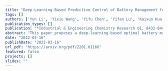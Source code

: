 ```yaml
---
title: "Deep-Learning-Based Predictive Control of Battery Management for Frequency Regulation"
tags: []
authors: ['Yun Li', 'Yixiu Wang', 'Yifu Chen', 'Yifan Lu', 'Kaixun Hua', 'Jiayang Ren', 'Ghazaleh Mozafari', 'Qiugang Lu', 'Yankai Cao']
publication_types: []
publication: "*Industrial & Engineering Chemistry Research 61, 8432-8442*"
abstract: "This paper proposes a deep-learning-based optimal battery management scheme for frequency regulation (FR) by integrating model predictive control(MPC), supervised learning (SL), reinforcement learning (RL), and high-fidelity battery models. By taking advantage of deep neural networks (DNNs), the derived DNN-approximated policy is computationally efficient in online implementation. The design procedure of the proposed scheme consists of two sequential processes: (1) the SL process, in which we first run a simulation with an MPC embedding a low-fidelity battery model to generate a training data set, and then, based on the generated data set, we optimize a DNN-approximated policy using SL algorithms; (2) the RL process, in which we utilize RL algorithms to improve the performance of the DNN-approximated policy by balancing short-term economic incentives and long-term battery degradation. The SL process speeds up the subsequent RL process by providing a good initialization. By utilizing RL algorithms, one prominent property of the proposed scheme is that it can learn from the data generated by simulating the FR policy on the high-fidelity battery simulator to adjust the DNN-approximated policy, which is originally initialized using a low-fidelity battery model. A case study using real-world data of FR signals and prices is performed. Simulation results show that, compared to conventional MPC schemes, the proposed deep-learning-based scheme can effectively achieve higher economic benefits of FR participation while maintaining lower online computational cost."
date: "2022-03-16"
publishDate: "2022-03-16"
url_pdf: "https://arxiv.org/pdf/2201.01166"
featured: false
projects: []
slides: ""
---
```


